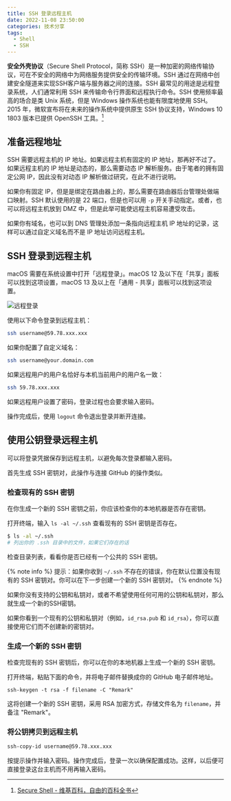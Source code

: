 ```yaml
---
title: SSH 登录远程主机
date: 2022-11-08 23:50:00
categories: 技术分享
tags:
  - Shell
  - SSH
---
```


**安全外壳协议**（Secure Shell Protocol，简称 SSH）是一种加密的网络传输协议，可在不安全的网络中为网络服务提供安全的传输环境。SSH 通过在网络中创建安全隧道来实现SSH客户端与服务器之间的连接。SSH 最常见的用途是远程登录系统，人们通常利用 SSH 来传输命令行界面和远程执行命令。SSH 使用频率最高的场合是类 Unix 系统，但是 Windows 操作系统也能有限度地使用 SSH。2015 年，微软宣布将在未来的操作系统中提供原生 SSH 协议支持，Windows 10 1803 版本已提供 OpenSSH 工具。[^1]

## 准备远程地址

SSH 需要远程主机的 IP 地址。如果远程主机有固定的 IP 地址，那再好不过了。如果远程主机的 IP 地址是动态的，那么需要动态 IP 解析服务。由于笔者的拥有固定公网 IP，因此没有对动态 IP 解析做过研究，在此不进行说明。

如果你有固定 IP，但是是绑定在路由器上的，那么需要在路由器后台管理处做端口映射。SSH 默认使用的是 22 端口，但是也可以用 `-p` 开关手动指定。或者，也可以将远程主机放到 DMZ 中，但是此举可能使远程主机容易遭受攻击。

如果你有域名，也可以到 DNS 管理处添加一条指向远程主机 IP 地址的记录，这样可以通过自定义域名而不是 IP 地址访问远程主机。

## SSH 登录到远程主机

macOS 需要在系统设置中打开「远程登录」。macOS 12 及以下在「共享」面板可以找到这项设置，macOS 13 及以上在「通用 - 共享」面板可以找到这项设置。

![远程登录](/img/Remote-Login.png)

使用以下命令登录到远程主机：
```sh
ssh username@59.78.xxx.xxx
```
如果你配置了自定义域名：
```sh
ssh username@your.domain.com
```
如果远程用户的用户名恰好与本机当前用户的用户名一致：
```sh
ssh 59.78.xxx.xxx
```
如果远程用户设置了密码，登录过程也会要求输入密码。

操作完成后，使用 `logout` 命令退出登录并断开连接。

## 使用公钥登录远程主机

可以将登录凭据保存到远程主机，以避免每次登录都输入密码。

首先生成 SSH 密钥对，此操作与连接 GitHub 的操作类似。

### 检查现有的 SSH 密钥

在你生成一个新的 SSH 密钥之前，你应该检查你的本地机器是否存在密钥。

打开终端，输入 `ls -al ~/.ssh` 查看现有的 SSH 密钥是否存在。
```sh
$ ls -al ~/.ssh
# 列出你的 .ssh 目录中的文件，如果它们存在的话
```
检查目录列表，看看你是否已经有一个公共的 SSH 密钥。

{% note info %}
提示：如果你收到 `~/.ssh` 不存在的错误，你在默认位置没有现有的 SSH 密钥对。你可以在下一步创建一个新的 SSH 密钥对。
{% endnote %}

如果你没有支持的公钥和私钥对，或者不希望使用任何可用的公钥和私钥对，那么就生成一个新的SSH密钥。

如果你看到一个现有的公钥和私钥对（例如，`id_rsa.pub` 和 `id_rsa`），你可以直接使用它们而不创建新的密钥对。

### 生成一个新的 SSH 密钥

检查完现有的 SSH 密钥后，你可以在你的本地机器上生成一个新的 SSH 密钥。

打开终端，粘贴下面的命令，并将电子邮件替换成你的 GitHub 电子邮件地址。
```
ssh-keygen -t rsa -f filename -C "Remark"
```
这将创建一个新的 SSH 密钥，采用 RSA 加密方式，存储文件名为 `filename`，并备注 "Remark"。

### 将公钥拷贝到远程主机

```sh
ssh-copy-id username@59.78.xxx.xxx
```
按提示操作并输入密码。操作完成后，登录一次以确保配置成功。这样，以后便可直接登录这台主机而不用再输入密码。

[^1]: [Secure Shell - 维基百科，自由的百科全书](https://zh.wikipedia.org/wiki/Secure_Shell)